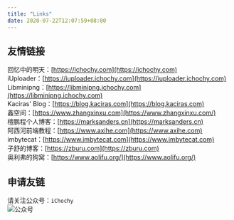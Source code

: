 ```yaml
---
title: "Links"
date: 2020-07-22T12:07:59+08:00
---
```


## 友情链接  
回忆中的明天：[https://ichochy.com](https://ichochy.com)  
iUploader：[https://iuploader.ichochy.com](https://iuploader.ichochy.com)  
Libminipng：[https://libminipng.ichochy.com](https://libminipng.ichochy.com)  
Kaciras' Blog：[https://blog.kaciras.com](https://blog.kaciras.com)  
鑫空间：[https://www.zhangxinxu.com](https://www.zhangxinxu.com/)  
檀鹏程个人博客：[https://marksanders.cn](https://marksanders.cn)  
阿西河前端教程：[https://www.axihe.com](https://www.axihe.com)  
imbytecat：[https://www.imbytecat.com](https://www.imbytecat.com)  
子舒的博客：[https://zburu.com](https://zburu.com)  
奥利弗的狗窝：[https://www.aolifu.org/](https://www.aolifu.org/)    

## 申请友链
请关注公众号：`iChochy`  
![公众号](https://ichochy.com/wx.jpg)
